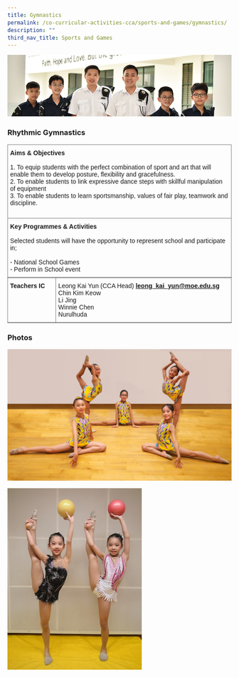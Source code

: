 ```yaml
---
title: Gymnastics
permalink: /co-curricular-activities-cca/sports-and-games/gymnastics/
description: ""
third_nav_title: Sports and Games
---
```

![](/images/Website%20Banners%20Subpage/948x260%20masterhead%20-%20Co%20Curricular%20Activities4.jpg)
### Rhythmic Gymnastics

<style type="text/css">
.tg  {border-collapse:collapse;border-spacing:0;}
.tg td{border-color:black;border-style:solid;border-width:1px;font-family:Arial, sans-serif;font-size:14px;
  overflow:hidden;padding:10px 5px;word-break:normal;}
.tg th{border-color:black;border-style:solid;border-width:1px;font-family:Arial, sans-serif;font-size:14px;
  font-weight:normal;overflow:hidden;padding:10px 5px;word-break:normal;}
.tg .tg-0pky{border-color:inherit;text-align:left;vertical-align:top}
</style>
<table class="tg">
<thead>
  <tr>
    <th class="tg-0pky" colspan="2"><span style="font-weight:bold">Aims &amp; Objectives</span><br><br><span style="font-weight:normal">1. </span>To equip students with the perfect combination of sport and art that will enable them to develop posture, flexibility and gracefulness. <br><span style="font-weight:normal">2. </span>To enable students to link expressive dance steps with skillful manipulation of equipment<br><span style="font-weight:normal">3. </span>To enable students to learn sportsmanship, values of fair play, teamwork and discipline.<br><br></th>
  </tr>
</thead>
<tbody>
  <tr>
    <td class="tg-0pky" colspan="2"><span style="font-weight:bold">Key Programmes &amp; Activities</span><br><br><span style="font-weight:400;font-style:normal">Selected students will have the opportunity to represent school and participate in;</span><br><br><span style="font-weight:400;font-style:normal"> - </span>National School Games <br> - Perform in School event<br></td>
  </tr>
  <tr>
    <td class="tg-0pky"><span style="font-weight:bold">Teachers IC</span></td>
    <td class="tg-0pky"><span style="font-weight:normal">Leong Kai Yun (CCA Head) </span><a href="mailto:leong_kai_yun@moe.edu.sg" target="_blank" rel="noopener noreferrer"><span style="font-weight:700">leong_kai_yun@moe.edu.sg</span></a><br><span style="font-weight:normal">Chin Kim Keow</span><br><span style="font-weight:normal">Li Jing</span><br><span style="font-weight:normal">Winnie Chen</span><br><span style="font-weight:normal">Nurulhuda</span></td>
  </tr>
</tbody>
</table>

### Photos

![](/images/Rgym1.jpg)

<img src="/images/Rgym.jpg" 
     style="width:60%">